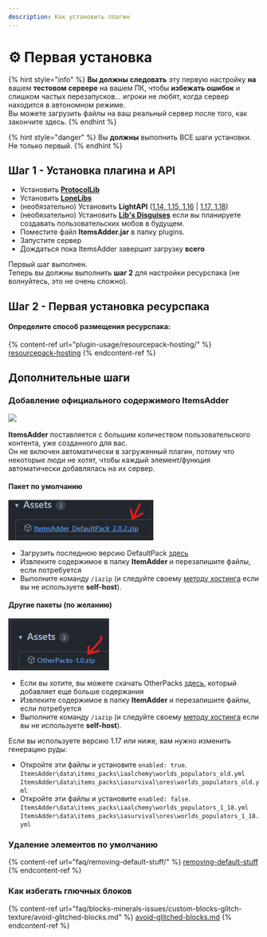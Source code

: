 ```yaml
---
description: Как установить плагин
---
```


# ⚙ Первая установка

{% hint style="info" %}
**Вы должны следовать** эту первую настройку **на** вашем **тестовом сервере** на вашем ПК, чтобы **избежать ошибок** и слишком частых перезапусков... игроки не любят, когда сервер находится в автономном режиме.\
Вы можете загрузить файлы на ваш реальный сервер после того, как закончите здесь.
{% endhint %}

{% hint style="danger" %}
Вы **должны** выполнить ВСЕ шаги установки. Не только первый.
{% endhint %}

## Шаг 1 - Установка плагина и API

* Установить [**ProtocolLib**](https://www.spigotmc.org/resources/protocollib.1997/)
* Установить [**LoneLibs**](https://www.spigotmc.org/resources/lonelibs.75974/)
* (необязательно) Установить **LightAPI** ([1.14, 1.15, 1.16](http://a.devs.beer/lightapi-old) | [1.17, 1.18](http://a.devs.beer/lightapi-new))
* (необязательно) Установить [**Lib's Disguises**](https://www.spigotmc.org/resources/libs-disguises-free.81/) если вы планируете создавать пользовательских мобов в будущем.
* Поместите файл **ItemsAdder.jar** в папку plugins.
* Запустите сервер
* Дождаться пока ItemsAdder завершит загрузку **всего**

Первый шаг выполнен.\
Теперь вы должны выполнить **шаг 2** для настройки ресурспака (не волнуйтесь, это не очень сложно).

## Шаг 2 - Первая установка ресурспака

#### Определите способ размещения ресурспака:

{% content-ref url="plugin-usage/resourcepack-hosting/" %}
[resourcepack-hosting](plugin-usage/resourcepack-hosting/)
{% endcontent-ref %}

## Дополнительные шаги

### Добавление официального содержимого ItemsAdder

![](.gitbook/assets/items\_showcase\_gif.apng)

**ItemsAdder** поставляется с большим количеством пользовательского контента, уже созданного для вас.\
Он не включен автоматически в загруженный плагин, потому что некоторые люди не хотят, чтобы каждый элемент/функция автоматически добавлялась на их сервер.

#### Пакет по умолчанию

![](<.gitbook/assets/image (47).png>)

* Загрузить последнюю версию DefaultPack [здесь](https://github.com/ItemsAdder/DefaultPack/releases/latest)&#x20;
* Извлеките содержимое в папку **ItemAdder** и перезапишите файлы, если потребуется
* Выполните команду `/iazip` (и следуйте своему [методу хостинга](plugin-usage/resourcepack-hosting/) если вы не используете **self-host**).

#### Другие пакеты (по желанию)

![](<.gitbook/assets/image (50).png>)

* Если вы хотите, вы можете скачать OtherPacks [здесь](https://github.com/ItemsAdder/OtherPacks/releases/latest), который добавляет еще больше содержания
* Извлеките содержимое в папку **ItemAdder** и перезапишите файлы, если потребуется
* Выполните команду `/iazip` (и следуйте своему [методу хостинга](plugin-usage/resourcepack-hosting/) если вы не используете **self-host**).

Если вы используете версию 1.17 или ниже, вам нужно изменить генерацию руды:

* Откройте эти файлы и установите `enabled: true`.\
  `ItemsAdder\data\items_packs\iaalchemy\worlds_populators_old.yml`\
  `ItemsAdder\data\items_packs\iasurvival\ores\worlds_populators_old.yml`
* Откройте эти файлы и установите `enabled: false`.\
  `ItemsAdder\data\items_packs\iaalchemy\worlds_populators_1_18.yml`\
  `ItemsAdder\data\items_packs\iasurvival\ores\worlds_populators_1_18.yml`

### Удаление элементов по умолчанию

{% content-ref url="faq/removing-default-stuff/" %}
[removing-default-stuff](faq/removing-default-stuff/)
{% endcontent-ref %}

### Как избегать глючных блоков

{% content-ref url="faq/blocks-minerals-issues/custom-blocks-glitch-texture/avoid-glitched-blocks.md" %}
[avoid-glitched-blocks.md](faq/blocks-minerals-issues/custom-blocks-glitch-texture/avoid-glitched-blocks.md)
{% endcontent-ref %}

